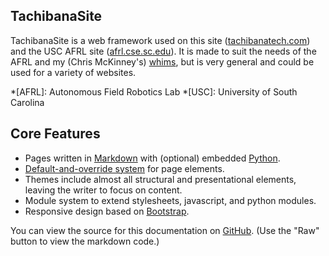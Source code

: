 ## TachibanaSite

TachibanaSite is a web framework used on this site ([tachibanatech.com](/)) and
the USC AFRL site ([afrl.cse.sc.edu](http://afrl.cse.sc.edu)).  It is made to
suit the needs of the AFRL and my (Chris McKinney's)
[whims](/chris/alaska2016/), but is very general and could be used for a
variety of websites.

*[AFRL]:    Autonomous Field Robotics Lab
*[USC]:     University of South Carolina

Core Features
-------------

*   Pages written in [Markdown][] with (optional) embedded [Python][].
*   [Default-and-override system](../overrides/) for page elements.
*   Themes include almost all structural and presentational elements, leaving
    the writer to focus on content.
*   Module system to extend stylesheets, javascript, and python modules.
*   Responsive design based on [Bootstrap](https://getbootstrap.com/).

[Markdown]: ../formats/#markdown
[Python]:   ../formats/#template

You can view the source for this documentation on [GitHub][]. (Use the "Raw"
button to view the markdown code.)

[GitHub]:   https://github.com/NighttimeDriver50000/ts-docs
